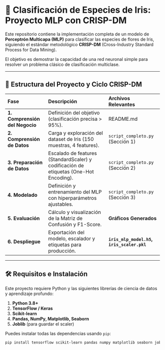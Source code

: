 # 🌺 Clasificación de Especies de Iris: Proyecto MLP con CRISP-DM

Este repositorio contiene la implementación completa de un modelo de **Perceptrón Multicapa (MLP)** para clasificar las especies de flores de Iris, siguiendo el estándar metodológico **CRISP-DM** (Cross-Industry Standard Process for Data Mining).

El objetivo es demostrar la capacidad de una red neuronal simple para resolver un problema clásico de clasificación multiclase.

---

## 🚀 Estructura del Proyecto y Ciclo CRISP-DM

| Fase | Descripción | Archivos Relevantes |
| :--- | :--- | :--- |
| **1. Comprensión del Negocio** | Definición del objetivo (clasificación precisa > 95%). | README.md |
| **2. Comprensión de Datos** | Carga y exploración del dataset de Iris (150 muestras, 4 features). | `script_completo.py` (Sección 1) |
| **3. Preparación de Datos** | Escalado de features (StandardScaler) y codificación de etiquetas (One-Hot Encoding). | `script_completo.py` (Sección 2) |
| **4. Modelado** | Definición y entrenamiento del MLP con hiperparámetros ajustables. | `script_completo.py` (Sección 3) |
| **5. Evaluación** | Cálculo y visualización de la Matriz de Confusión y F1-Score. | **Gráficos Generados** |
| **6. Despliegue** | Exportación del modelo, escalador y etiquetas para producción. | **`iris_mlp_model.h5`, `iris_scaler.pkl`** |

---

## 🛠️ Requisitos e Instalación

Este proyecto requiere Python y las siguientes librerías de ciencia de datos y aprendizaje profundo:

1.  **Python 3.8+**
2.  **TensorFlow / Keras**
3.  **Scikit-learn**
4.  **Pandas, NumPy, Matplotlib, Seaborn**
5.  **Joblib** (para guardar el scaler)

Puedes instalar todas las dependencias usando `pip`:

```bash
pip install tensorflow scikit-learn pandas numpy matplotlib seaborn joblib
